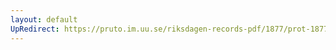 ```yaml
---
layout: default
UpRedirect: https://pruto.im.uu.se/riksdagen-records-pdf/1877/prot-1877--fk--021/prot-1877--fk--021_001.pdf
---
```

